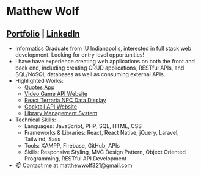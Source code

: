 # Matthew Wolf 
## [Portfolio](https://wolfmatt233.github.io/Portfolio/) | [LinkedIn](https://www.linkedin.com/in/matthew-wolf2)
- Informatics Graduate from IU Indianapolis, interested in full stack web development. Looking for entry level opportunities!
- I have have experience creating web applications on both the front and back end, including creating CRUD applications, RESTful APIs, and SQL/NoSQL databases as well as consuming external APIs.
- Highlighted Works:
  - [Quotes App](https://github.com/wolfmatt233/QuoteApp)
  - [Video Game API Website](https://github.com/wolfmatt233/GameAPI)
  - [React Terraria NPC Data Display](https://github.com/wolfmatt233/Terraria-React-App)
  - [Cocktail API Website](https://github.com/wolfmatt233/CocktailAPIWebsite)
  - [Library Management System](https://github.com/wolfmatt233/LibraryManagement)
- Technical Skills: 
  - Languages: JavaScript, PHP, SQL, HTML, CSS
  - Frameworks & Libraries: React, React Native, jQuery, Laravel, Tailwind, Sass
  - Tools: XAMPP, Firebase, GitHub, APIs
  - Skills: Responsive Styling, MVC Design Pattern, Object Oriented Programming, RESTful API Development
- 📫 Contact me at matthewwolf321@gmail.com

<!---
wolfmatt233/wolfmatt233 is a ✨ special ✨ repository because its `README.md` (this file) appears on your GitHub profile.
You can click the Preview link to take a look at your changes.
--->
